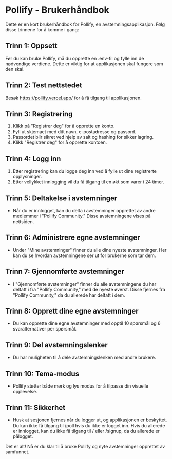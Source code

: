 # Pollify - Brukerhåndbok

Dette er en kort brukerhåndbok for Pollify, en avstemningsapplikasjon. Følg disse trinnene for å komme i gang:

## Trinn 1: Oppsett

Før du kan bruke Pollify, må du opprette en .env-fil og fylle inn de nødvendige verdiene. Dette er viktig for at applikasjonen skal fungere som den skal.

## Trinn 2: Test nettstedet

Besøk https://pollify.vercel.app/ for å få tilgang til applikasjonen.

## Trinn 3: Registrering

1. Klikk på "Registrer deg" for å opprette en konto.
2. Fyll ut skjemaet med ditt navn, e-postadresse og passord.
3. Passordet blir sikret ved hjelp av salt og hashing for sikker lagring.
4. Klikk "Registrer deg" for å opprette kontoen.

## Trinn 4: Logg inn

1. Etter registrering kan du logge deg inn ved å fylle ut dine registrerte opplysninger.
2. Etter vellykket innlogging vil du få tilgang til en økt som varer i 24 timer.

## Trinn 5: Deltakelse i avstemninger

- Når du er innlogget, kan du delta i avstemninger opprettet av andre medlemmer i "Pollify Community." Disse avstemningene vises på nettsiden.

## Trinn 6: Administrere egne avstemninger

- Under "Mine avstemninger" finner du alle dine nyeste avstemninger. Her kan du se hvordan avstemningene ser ut for brukerne som tar dem.

## Trinn 7: Gjennomførte avstemninger

- I "Gjennomførte avstemninger" finner du alle avstemningene du har deltatt i fra "Pollify Community," med de nyeste øverst. Disse fjernes fra "Pollify Community," da du allerede har deltatt i dem.

## Trinn 8: Opprett dine egne avstemninger

- Du kan opprette dine egne avstemninger med opptil 10 spørsmål og 6 svaralternativer per spørsmål.

## Trinn 9: Del avstemningslenker

- Du har muligheten til å dele avstemningslenken med andre brukere.

## Trinn 10: Tema-modus

- Pollify støtter både mørk og lys modus for å tilpasse din visuelle opplevelse.

## Trinn 11: Sikkerhet

- Husk at sesjonen fjernes når du logger ut, og applikasjonen er beskyttet. Du kan ikke få tilgang til /poll hvis du ikke er logget inn. Hvis du allerede er innlogget, kan du ikke få tilgang til / eller /signup, da du allerede er pålogget.

Det er alt! Nå er du klar til å bruke Pollify og nyte avstemninger opprettet av samfunnet.
